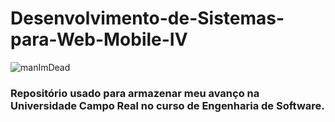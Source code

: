 # Desenvolvimento-de-Sistemas-para-Web-Mobile-IV
![manImDead](https://i.pinimg.com/736x/f2/24/06/f22406ccf55e288953389fb7b5d86297.jpg)
### Repositório usado para armazenar meu avanço na Universidade Campo Real no curso de Engenharia de Software.
